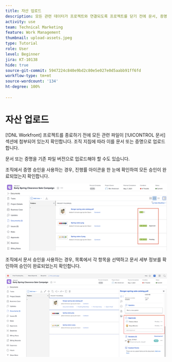 ```yaml
---
title: 자산 업로드
description: 모든 관련 데이터가 프로젝트와 연결되도록 프로젝트를 닫기 전에 문서, 증명 및 기타 자산을 프로젝트에 업로드합니다.
activity: use
team: Technical Marketing
feature: Work Management
thumbnail: upload-assets.jpeg
type: Tutorial
role: User
level: Beginner
jira: KT-10138
hide: true
source-git-commit: 5947224c840e9bd2c80e5e027e0d5aabb91ff6fd
workflow-type: tm+mt
source-wordcount: '134'
ht-degree: 100%

---
```


# 자산 업로드

[!DNL Workfront] 프로젝트를 종료하기 전에 모든 관련 파일이 [!UICONTROL 문서] 섹션에 첨부되어 있는지 확인합니다. 조직 지침에 따라 이를 문서 또는 증명으로 업로드합니다.

문서 또는 증명을 기존 파일 버전으로 업로드해야 할 수도 있습니다.

조직에서 증명 승인을 사용하는 경우, 진행률 아이콘을 한 눈에 확인하여 모든 승인이 완료되었는지 확인합니다.

![증명 진행률 아이콘을 보여 주는 문서 페이지](assets/planner-fund-proof-progress-icons.png)

조직에서 문서 승인을 사용하는 경우, 목록에서 각 항목을 선택하고 문서 세부 정보를 확인하여 승인이 완료되었는지 확인합니다.

![문서 승인을 보여 주는 문서 페이지의 측면 요약](assets/planner-fund-document-approval.png)

<!---
learn more urls
Create proofs
Add new documents to Workfront
--->
